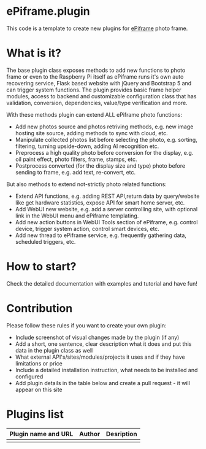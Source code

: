 # ePiframe.plugin

This code is a template to create new plugins for [ePiframe](https://github.com/MikeGawi/ePiframe) photo frame.

# What is it?

The base plugin class exposes methods to add new functions to photo frame or even to the Raspberry Pi itself as ePiframe runs it's own auto recovering service, Flask based website with jQuery and Bootstrap 5 and can trigger system functions. The plugin provides basic frame helper modules, access to backend and customizable configuration class that has validation, conversion, dependencies, value/type verification and more.

With these methods plugin can extend ALL ePiframe photo functions:
* Add new photos source and photos retriving methods, e.g. new image hosting site source, adding methods to sync with cloud, etc.
* Manipulate collected photos list before selecting the photo, e.g. sorting, filtering, turning upside-down, adding AI recognition etc.
* Preprocess a high quality photo before conversion for the display, e.g. oil paint effect, photo filters, frame, stamps, etc.
* Postprocess converted (for the display size and type) photo before sending to frame, e.g. add text, re-convert, etc.

But also methods to extend not-strictly photo related functions:
* Extend API functions, e.g. adding REST API,return data by query/website like get hardware statistics, expose API for smart home server, etc.
* Add WebUI new website, e.g. add a server controlling site, with optional link in the WebUI menu and ePiframe templating.
* Add new action buttons in WebUI Tools section of ePiframe, e.g. control device, trigger system action, control smart devices, etc.
* Add new thread to ePiframe service, e.g. frequently gathering data, scheduled triggers, etc.

# How to start?

Check the detailed documentation with examples and tutorial and have fun!

# Contribution

Please follow these rules if you want to create your own plugin:
* Include screenshot of visual changes made by the plugin (if any)
* Add a short, one sentence, clear description what it does and put this data in the plugin class as well
* What external API's/sites/modules/projects it uses and if they have limitations or price
* Include a detailed installation instruction, what needs to be installed and configured
* Add plugin details in the table below and create a pull request - it will appear on this site

# Plugins list

|Plugin name and URL|Author|Desription|
|-------------------|------|----------|
| | | |
